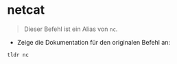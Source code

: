 # netcat

> Dieser Befehl ist ein Alias von `nc`.

- Zeige die Dokumentation für den originalen Befehl an:

`tldr nc`
